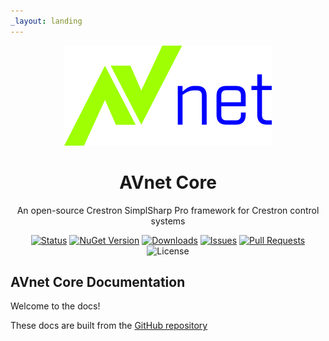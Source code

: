 ```yaml
---
_layout: landing
---
```

<p align="center">
   <img src="assets/avnet_logo.svg">
</p>

<h1 align="center">AVnet Core</h1>

<p align="center">An open-source Crestron SimplSharp Pro framework for Crestron control systems</p>

<p align="center">
   <a href="https://github.com/uxav/AVnetCore/actions"><img alt="Status" src="https://img.shields.io/github/actions/workflow/status/uxav/AVnetCore/test.yml?branch=main&style=flat&logo=github&label=status"></a>
   <a href="https://www.nuget.org/packages/AVnetCoreWebApp"><img alt="NuGet Version" src="https://img.shields.io/nuget/v/UXAV.AVnet.Core?style=flat&logo=nuget"></a>
   <a href="https://www.nuget.org/packages/AVnetCoreWebApp"><img alt="Downloads" src="https://img.shields.io/nuget/dt/UXAV.AVnet.Core?style=flat&logo=nuget"></a>
   <a href="https://github.com/uxav/AVnetCore/issues"><img alt="Issues" src="https://img.shields.io/github/issues/uxav/AVnetCore?style=flat&logo=github"></a>
   <a href="https://github.com/uxav/AVnetCore/pulls"><img alt="Pull Requests" src="https://img.shields.io/github/issues-pr/uxav/AVnetCore?style=flat&logo=github"></a>
   <img alt="License" src="https://img.shields.io/github/license/uxav/AVnetCore?style=flat">
</p>

## AVnet Core Documentation

Welcome to the docs!

These docs are built from the [GitHub repository](https://github.com/uxav/AVnetCore)